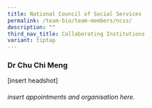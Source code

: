 ```yaml
---
title: National Council of Social Services
permalink: /team-bio/team-members/ncss/
description: ""
third_nav_title: Collaborating Institutions
variant: tiptap
---
```

### Dr Chu Chi Meng

[insert headshot]
###### insert appointments and organisation here.